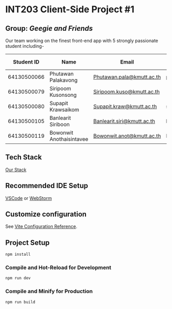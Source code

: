 # INT203 Client-Side Project #1
## Group: _Geegie and Friends_

Our team working on the finest front-end app with 5 strongly passionate student including-

| Student ID  | Name                     | Email                       | Github Username |
|-------------|--------------------------|-----------------------------|-----------------|
| 64130500066 | Phutawan Palakavong      | Phutawan.pala@kmutt.ac.th   | pphtw           |
| 64130500079 | Siripoom Kusonsong       | Siripoom.kuso@kmutt.ac.th   |                 |
| 64130500080 | Supapit Krawsaikom       | Supapit.kraw@kmutt.ac.th    | supapitploy     |
| 64130500105 | Banlearit Siriboon       | Banlearit.siri@kmutt.ac.th  | banlearit       |
| 64130500119 | Bowonwit Anothaisintavee | Bowonwit.anot@kmutt.ac.th   | NewBww          |

## Tech Stack

[Our Stack](https://stackshare.io/newbww/int203-project-number-1#stack)

## Recommended IDE Setup

[VSCode](https://code.visualstudio.com/)
or [WebStorm](https://www.jetbrains.com/webstorm/)

## Customize configuration

See [Vite Configuration Reference](https://vitejs.dev/config/).

## Project Setup

```sh
npm install
```

### Compile and Hot-Reload for Development

```sh
npm run dev
```

### Compile and Minify for Production

```sh
npm run build
```
